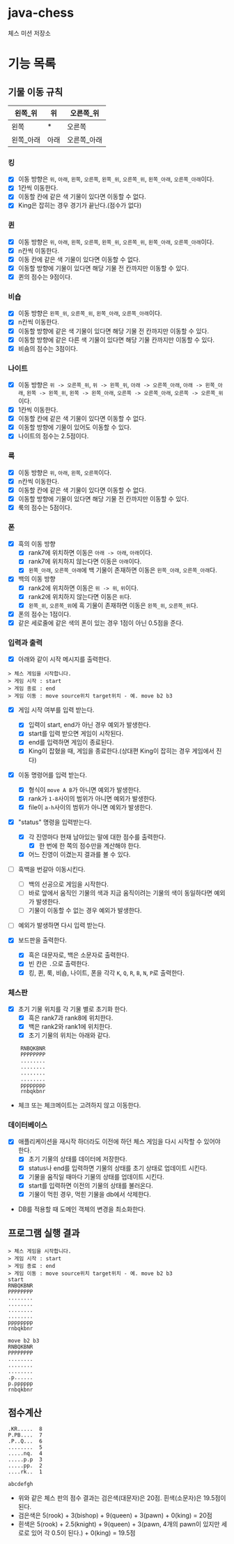 # java-chess

체스 미션 저장소

# 기능 목록

## 기물 이동 규칙
| 왼쪽_위  | 위     | 오른쪽_위  |
|-------|-------|--------|
| 왼쪽    | *     | 오른쪽    |
| 왼쪽_아래 | 아래    | 오른쪽_아래 |

### 킹
- [x] 이동 방향은 `위`, `아래`, `왼쪽`, `오른쪽`, `왼쪽_위`, `오른쪽_위`, `왼쪽_아래`, `오른쪽_아래`이다.
- [x] 1칸씩 이동한다.
- [x] 이동할 칸에 같은 색 기물이 있다면 이동할 수 없다.
- [x] King은 잡히는 경우 경기가 끝난다.(점수가 없다)

### 퀸
- [x] 이동 방향은 `위`, `아래`, `왼쪽`, `오른쪽`, `왼쪽_위`, `오른쪽_위`, `왼쪽_아래`, `오른쪽_아래`이다.
- [x] n칸씩 이동한다.
- [x] 이동 칸에 같은 색 기물이 있다면 이동할 수 없다.
- [x] 이동할 방향에 기물이 있다면 해당 기물 전 칸까지만 이동할 수 있다.
- [x] 퀸의 점수는 9점이다.

### 비숍
- [x] 이동 방향은 `왼쪽_위`, `오른쪽_위`, `왼쪽_아래`, `오른쪽_아래`이다.
- [x] n칸씩 이동한다.
- [x] 이동할 방향에 같은 색 기물이 있다면 해당 기물 전 칸까지만 이동할 수 있다.
- [x] 이동할 방향에 같은 다른 색 기물이 있다면 해당 기물 칸까지만 이동할 수 있다.
- [x] 비숌의 점수는 3점이다.

### 나이트
- [x] 이동 방향은 `위 -> 오른쪽_위`, `위 -> 왼쪽_위`, `아래 -> 오른쪽_아래`, `아래 -> 왼쪽_아래`,
      `왼쪽 -> 왼쪽_위`, `왼쪽 -> 왼쪽_아래`, `오른쪽 -> 오른쪽_아래`, `오른쪽 -> 오른쪽_위`이다.
- [x] 1칸씩 이동한다.
- [x] 이동할 칸에 같은 색 기물이 있다면 이동할 수 없다.
- [x] 이동할 방향에 기물이 있어도 이동할 수 있다.
- [x] 나이트의 점수는 2.5점이다.

### 룩
- [x] 이동 방향은 `위`, `아래`, `왼쪽`, `오른쪽`이다.
- [x] n칸씩 이동한다.
- [x] 이동할 칸에 같은 색 기물이 있다면 이동할 수 없다.
- [x] 이동할 방향에 기물이 있다면 해당 기물 전 칸까지만 이동할 수 있다.
- [x] 룩의 점수는 5점이다.

### 폰
- [x] 흑의 이동 방향
  - [x] rank7에 위치하면 이동은 `아래 -> 아래`, `아래`이다.
  - [x] rank7에 위치하지 않는다면 이동은 `아래`이다.
  - [x] `왼쪽_아래`, `오른쪽_아래`에 백 기물이 존재하면 이동은 `왼쪽_아래`, `오른쪽_아래`다.

- [x] 백의 이동 방향
  - [x] rank2에 위치하면 이동은 `위 -> 위`, `위`이다.
  - [x] rank2에 위치하지 않는다면 이동은 `위`다.
  - [x] `왼쪽_위`, `오른쪽_위`에 흑 기물이 존재하면 이동은 `왼쪽_위`, `오른쪽_위`다.

- [x] 폰의 점수는 1점이다.
- [x] 같은 세로줄에 같은 색의 폰이 있는 경우 1점이 아닌 0.5점을 준다.

### 입력과 출력
- [x] 아래와 같이 시작 메시지를 출력한다.
```
> 체스 게임을 시작합니다.
> 게임 시작 : start
> 게임 종료 : end
> 게임 이동 : move source위치 target위치 - 예. move b2 b3
```
- [x] 게임 시작 여부를 입력 받는다.
  - [x] 입력이 start, end가 아닌 경우 예외가 발생한다.
  - [x] start를 입력 받으면 게임이 시작된다.
  - [x] end를 입력하면 게임이 종료된다.
  - [x] King이 잡혔을 때, 게임을 종료한다.(상대편 King이 잡히는 경우 게임에서 진다)
- [x] 이동 명령어를 입력 받는다.
  - [x] 형식이 `move A B`가 아니면 예외가 발생한다.
  - [x] rank가 `1-8`사이의 범위가 아니면 예외가 발생한다.
  - [x] file이 `a-h`사이의 범위가 아니면 예외가 발생한다.
- [x] "status" 명령을 입력받는다.
  - [x] 각 진영마다 현재 남아있는 말에 대한 점수를 출력한다.
    - [x] 한 번에 한 쪽의 점수만을 계산해야 한다.
  - [x] 어느 진영이 이겼는지 결과를 볼 수 있다.
- [ ] 흑백을 번갈아 이동시킨다.
  - [ ] 백의 선공으로 게임을 시작한다.
  - [ ] 바로 앞에서 움직인 기물의 색과 지금 움직이려는 기물의 색이 동일하다면 예외가 발생한다.
  - [ ] 기물이 이동할 수 없는 경우 예외가 발생한다.

- [ ] 예외가 발생하면 다시 입력 받는다.

- [x] 보드판을 출력한다.
  - [x] 흑은 대문자로, 백은 소문자로 출력한다.
  - [x] 빈 칸은 `.`으로 출력한다.
  - [x] 킹, 퀸, 룩, 비숍, 나이트, 폰을 각각 `K`, `Q`, `R`, `B`, `N`, `P`로 출력한다.

### 체스판
- [x] 초기 기물 위치를 각 기물 별로 초기화 한다.
  - [x] 흑은 rank7과 rank8에 위치한다.
  - [x] 백은 rank2와 rank1에 위치한다.
  - [x] 초기 기물의 위치는 아래와 같다.
```    
    RNBQKBNR
    PPPPPPPP
    ........
    ........
    ........
    ........
    pppppppp
    rnbqkbnr
```

- 체크 또는 체크메이트는 고려하지 않고 이동한다.

### 데이터베이스
- [x] 애플리케이션을 재시작 하더라도 이전에 하던 체스 게임을 다시 시작할 수 있어야 한다.
  - [x] 초기 기물의 상태를 데이터에 저장한다.
  - [x] status나 end를 입력하면 기물의 상태를 초기 상태로 업데이트 시킨다.
  - [x] 기물을 움직일 때마다 기물의 상태를 업데이트 시킨다.
  - [x] start를 입력하면 이전의 기물의 상태를 불러온다.
  - [x] 기물이 먹힌 경우, 먹힌 기물을 db에서 삭제한다.

- DB를 적용할 때 도메인 객체의 변경을 최소화한다.

## 프로그램 실행 결과

```
> 체스 게임을 시작합니다.
> 게임 시작 : start
> 게임 종료 : end
> 게임 이동 : move source위치 target위치 - 예. move b2 b3
start
RNBQKBNR
PPPPPPPP
........
........
........
........
pppppppp
rnbqkbnr

move b2 b3
RNBQKBNR
PPPPPPPP
........
........
........
.p......
p.pppppp
rnbqkbnr
```

## 점수계산
```
.KR.....  8
P.PB....  7
.P..Q...  6
........  5
.....nq.  4
.....p.p  3
.....pp.  2
....rk..  1

abcdefgh
```
- 위와 같은 체스 판의 점수 결과는 검은색(대문자)은 20점. 흰색(소문자)은 19.5점이 된다.
- 검은색은 5(rook) + 3(bishop) + 9(queen) + 3(pawn) + 0(king) = 20점
- 흰색은 5(rook) + 2.5(knight) + 9(queen) + 3(pawn, 4개의 pawn이 있지만 세로로 있어 각 0.5이 된다.) + 0(king) = 19.5점
